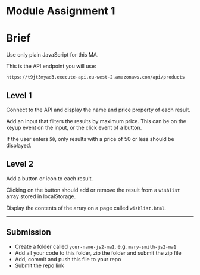 # Module Assignment 1

# Brief

Use only plain JavaScript for this MA.

This is the API endpoint you will use:

```
https://t9jt3myad3.execute-api.eu-west-2.amazonaws.com/api/products
```

## Level 1

Connect to the API and display the name and price property of each result.

Add an input that filters the results by maximum price. This can be on the keyup event on the input, or the click event of a button.

If the user enters `50`, only results with a price of 50 or less should be displayed.

## Level 2

Add a button or icon to each result.

Clicking on the button should add or remove the result from a `wishlist` array stored in localStorage.

Display the contents of the array on a page called `wishlist.html`.

---

## Submission

-   Create a folder called `your-name-js2-ma1`, e.g. `mary-smith-js2-ma1`
-   Add all your code to this folder, zip the folder and submit the zip file
-   Add, commit and push this file to your repo
-   Submit the repo link

